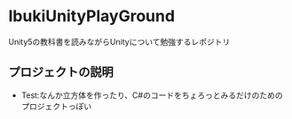 # IbukiUnityPlayGround
Unity5の教科書を読みながらUnityについて勉強するレポジトリ

## プロジェクトの説明
- Test:なんか立方体を作ったり、C#のコードをちょろっとみるだけのためのプロジェクトっぽい

